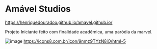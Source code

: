 # Amável Studios

https://henriquedouradoo.github.io/amavel.github.io/

Projeto Iniciante feito com finalidade acadêmica, uma paródia da marvel.

![image](https://user-images.githubusercontent.com/125815196/235527459-ad2edcde-97a6-4ef5-9b2b-57dee325b67c.png)
https://icons8.com.br/icon/9nmz9TYzN8iO/html-5
